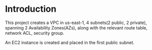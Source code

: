 # Introduction
This project creates a VPC in us-east-1, 4 subnets(2 public, 2 private), spanning 2 Availability Zones(AZs), along with the relevant route table, network ACL, security group.

An EC2 instance is created and placed in the first public subnet.
